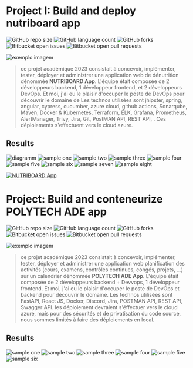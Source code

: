 # Project I: Build and deploy nutriboard app

<!---Esses são exemplos. Veja https://shields.io para outras pessoas ou para personalizar este conjunto de escudos. Você pode querer incluir dependências, status do projeto e informações de licença aqui--->

![GitHub repo size](https://img.shields.io/github/repo-size/iuricode/README-template?style=for-the-badge)
![GitHub language count](https://img.shields.io/github/languages/count/iuricode/README-template?style=for-the-badge)
![GitHub forks](https://img.shields.io/github/forks/iuricode/README-template?style=for-the-badge)
![Bitbucket open issues](https://img.shields.io/bitbucket/issues/iuricode/README-template?style=for-the-badge)
![Bitbucket open pull requests](https://img.shields.io/bitbucket/pr-raw/iuricode/README-template?style=for-the-badge)

<img src="./jenkins.webp" alt="exemplo imagem">

> ce projet académique 2023 consistait à concevoir, implémenter, tester, déployer et administrer une application web de dénutrition dénommée **NUTRIBOARD App**. L'équipe était composée de 2 développeurs backend, 1 développeur frontend, et 2 développeurs DevOps. Et moi, j'ai eu le plaisir d'occuper le poste de DevOps pour découvrir le domaine de  Les technos utilisées sont jhipster, spring, angular, cypress, cucumber, azure cloud, github actions, Sonarqube, Maven, Docker & Kubernetes, Terraform, ELK, Grafana, Prometheus, AlertManager, Trivy, Jira, Git, PostMAN API, REST API, .
> Ces déploiements s'effectuent vers le cloud azure.

## Results

<img src="./nutriboard-app-ecommerce/Diagramme.jpg" alt="diagramm">
<img src="./nutriboard-app-ecommerce/sample.PNG" alt="sample one">
<img src="./nutriboard-app-ecommerce/sample-2.PNG" alt="sample two">
<img src="./nutriboard-app-ecommerce/sample-3.PNG" alt="sample three">
<img src="./nutriboard-app-ecommerce/sample-4.PNG" alt="sample four">
<img src="./nutriboard-app-ecommerce/sample-5.PNG" alt="sample five">
<img src="./nutriboard-app-ecommerce/sample-6.PNG" alt="sample six">
<img src="./nutriboard-app-ecommerce/sample-7.PNG" alt="sample seven">
<img src="./nutriboard-app-ecommerce/sample-8.PNG" alt="sample eight">

[![NUTRIBOARD App](./nutriboard-app-ecommerce/sample-9.PNG)](https://www.youtube.com/watch?v=KJI9GZqUo2M)



<!-- # Build resources with terraform and deploy to azure active directory

<img src="https://raw.githubusercontent.com/monthebrice2000/github-actions-ci-cd-workflow/master/2-one.png" alt="exemplo imagem">
<img src="https://raw.githubusercontent.com/monthebrice2000/github-actions-ci-cd-workflow/master/2-two.png" alt="exemplo imagem"> -->

# Project: Build and conteneurize POLYTECH ADE app

<!---Esses são exemplos. Veja https://shields.io para outras pessoas ou para personalizar este conjunto de escudos. Você pode querer incluir dependências, status do projeto e informações de licença aqui--->

![GitHub repo size](https://img.shields.io/github/repo-size/iuricode/README-template?style=for-the-badge)
![GitHub language count](https://img.shields.io/github/languages/count/iuricode/README-template?style=for-the-badge)
![GitHub forks](https://img.shields.io/github/forks/iuricode/README-template?style=for-the-badge)
![Bitbucket open issues](https://img.shields.io/bitbucket/issues/iuricode/README-template?style=for-the-badge)
![Bitbucket open pull requests](https://img.shields.io/bitbucket/pr-raw/iuricode/README-template?style=for-the-badge)

<img src="./jenkins.webp" alt="exemplo imagem">

> ce projet académique 2023 consistait à concevoir, implémenter, tester, déployer et administrer une application web planification des activités (cours, examens, contrôles continues, congés, projets, ...) sur un calendrier dénommée **POLYTECH ADE App**. L'équipe était composée de 2 développeurs backend + Devvops, 1 développeur frontend. Et moi, j'ai eu le plaisir d'occuper le poste de DevOps et backend pour découvrir le domaine.  Les technos utilisées sont FastAPI, React JS, Docker, Discord, Jira, POSTMAN API, REST API, Swagger API.
> les déploiement devraient s'éffectuer vers le cloud azure, mais pour des sécurités et de privatisation du code source, nous sommes limités à faire des déploiements en local.

## Results


<img src="./nutriboard-app-ecommerce/sample.PNG" alt="sample one">
<img src="./nutriboard-app-ecommerce/sample-2.PNG" alt="sample two">
<img src="./nutriboard-app-ecommerce/sample-3.PNG" alt="sample three">
<img src="./nutriboard-app-ecommerce/sample-4.PNG" alt="sample four">
<img src="./nutriboard-app-ecommerce/sample-5.PNG" alt="sample five">
<img src="./nutriboard-app-ecommerce/sample-6.PNG" alt="sample six">
